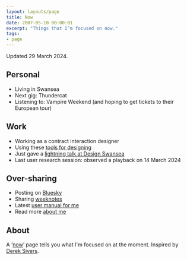 ```yaml
---
layout: layouts/page
title: Now
date: 2007-05-10 00:00:01
excerpt: "Things that I’m focused on now."
tags:
- page
---
```


Updated 29 March 2024.

## Personal

- Living in Swansea
- Next gig: Thundercat
- Listening to: Vampire Weekend (and hoping to get tickets to their European tour)

## Work

- Working as a contract interaction designer
- Using these [tools for designing](/uses)
- Just gave a [lightning talk at Design Swansea](/blog/3-interaction-design-things/)
- Last user research session: observed a playback on 14 March 2024

## Over-sharing

- Posting on [Bluesky](https://bsky.app/profile/benjystanton.bsky.social)
- Sharing [weeknotes](/blog/category/weeknotes)
- Latest [user manual for me](/blog/a-user-manual-for-me-version-3/)
- Read more [about me](/about)

## About

A ‘[now](https://nownownow.com/about)’ page tells you what I'm focused on at the moment. Inspired by [Derek Sivers](https://sive.rs/).